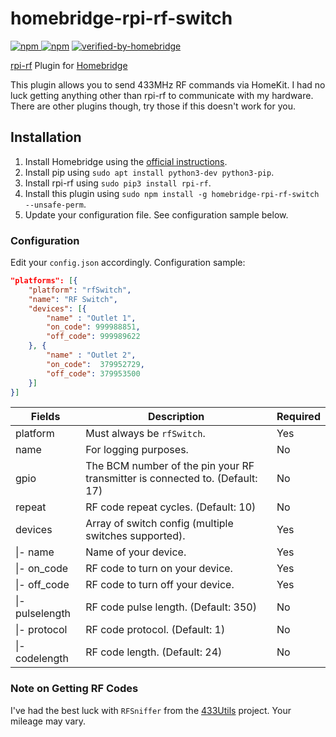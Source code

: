# homebridge-rpi-rf-switch

[![npm](https://img.shields.io/npm/v/homebridge-rpi-rf-switch) ![npm](https://img.shields.io/npm/dt/homebridge-rpi-rf-switch)](https://www.npmjs.com/package/homebridge-rpi-rf-switch) [![verified-by-homebridge](https://badgen.net/badge/homebridge/verified/purple)](https://github.com/homebridge/homebridge/wiki/Verified-Plugins)

[rpi-rf](https://pypi.org/project/rpi-rf/) Plugin for [Homebridge](https://github.com/nfarina/homebridge)

This plugin allows you to send 433MHz RF commands via HomeKit. I had no luck getting anything other than rpi-rf to communicate with my hardware. There are other plugins though, try those if this doesn't work for you.

## Installation

1. Install Homebridge using the [official instructions](https://github.com/homebridge/homebridge/wiki).
2. Install pip using `sudo apt install python3-dev python3-pip`.
3. Install rpi-rf using `sudo pip3 install rpi-rf`.
4. Install this plugin using `sudo npm install -g homebridge-rpi-rf-switch --unsafe-perm`.
5. Update your configuration file. See configuration sample below.

### Configuration

Edit your `config.json` accordingly. Configuration sample:

```json
"platforms": [{
    "platform": "rfSwitch",
    "name": "RF Switch",
    "devices": [{
        "name" : "Outlet 1",
        "on_code": 999988851,
        "off_code": 999989622
    }, {
        "name" : "Outlet 2",
        "on_code":  379952729,
        "off_code": 379953500
    }]
}]
```

| Fields             | Description                                                                  | Required |
|--------------------|------------------------------------------------------------------------------|----------|
| platform           | Must always be `rfSwitch`.                                                   | Yes      |
| name               | For logging purposes.                                                        | No       |
| gpio               | The BCM number of the pin your RF transmitter is connected to. (Default: 17) | No       |
| repeat             | RF code repeat cycles. (Default: 10)                                         | No       |
| devices            | Array of switch config (multiple switches supported).                        | Yes      |
| \|- name           | Name of your device.                                                         | Yes      |
| \|- on_code        | RF code to turn on your device.                                              | Yes      |
| \|- off_code       | RF code to turn off your device.                                             | Yes      |
| \|- pulselength    | RF code pulse length. (Default: 350)                                         | No       |
| \|- protocol       | RF code protocol. (Default: 1)                                               | No       |
| \|- codelength     | RF code length. (Default: 24)                                                | No       |

### Note on Getting RF Codes

I've had the best luck with `RFSniffer` from the [433Utils](https://github.com/ninjablocks/433Utils) project. Your mileage may vary.
